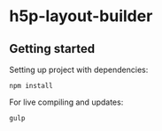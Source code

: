 # h5p-layout-builder


## Getting started

Setting up project with dependencies:
```shell
npm install
```

For live compiling and updates:
```shell
gulp
```
